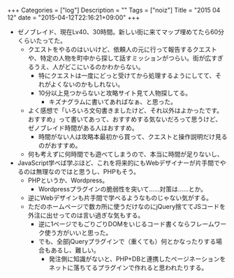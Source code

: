 +++
Categories = ["log"]
Description = ""
Tags = ["noiz"]
Title = "2015 04 12"
date = "2015-04-12T22:16:21+09:00"
+++

* ゼノブレイド、現在Lv40、30時間。新しい街に来てマップ埋めてたら60分くらいたってた。
	* クエストをやるのはいいけど、依頼人の元に行って報告するクエストや、特定の人物を町中から探して話すミッションがつらい。街が広すぎるうえ、人がどこにいるのかわからない。
		* 特にクエストは一度にどっと受けてから処理するようにしてて、それがよくないのかもしれない。
		* 10分以上見つからないと攻略サイト見て人物探してる。
			* キズナグラムに書いてあればなぁ、と思った。
	* よく感想で「いろいろ文句書きましたけど、それ以外はよかったです。おすすめ」って書いてあって、おすすめする気ないだろって思うけど、ゼノブレイド時間がある人はおすすめ。
		* 時間がない人は攻略本最初から買って、クエストと操作説明だけ見るのがおすすめ。
	* 何も考えずに何時間でも遊べてしまうので、本当に時間が足りないし、
* JavaScript学べば学ぶほど、これを将来的にもWebデザイナーが片手間でやるのは無理なのではと思うし、PHPもそう。
	* PHPというか、Wordpress。
		* Wordpressプラグインの脆弱性を突いて……対策は……とか。
	* 逆にWebデザインも片手間で学べるようなものじゃない気がする。
	* ただのホームページで数カ所に使うだけなのにjQuery捨ててJSコードを外注に出せってのは言い過ぎな気もする。
		* 逆に1ページでもごりごりDOMをいじるコード書くならフレームワーク使う方がいいと思った。
		* でも、全部jQueryプラグインで（重くても）何とかなったりする場合もあるし、難しい。
			* 発注側に知識がないと、PHP+DBと連携したページネーションをネットに落ちてるプラグインで作れると思われたりする。